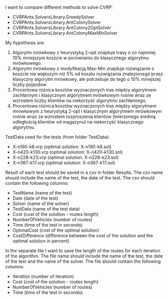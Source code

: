 I want to compare different methods to solve CVRP:

-   CVRPAnts.SolversLibrary.GreedySolver
-   CVRPAnts.SolversLibrary.AntColonySolver
-   CVRPAnts.SolversLibrary.AntColony2OptSolver
-   CVRPAnts.SolversLibrary.AntColonyMaxMinSolver

My hypothesis are:

1. Algorytm mrówkowy z heurystyką 2-opt znajduje trasy o co najmniej 10% mniejszym koszcie w
   porównaniu do klasycznego algorytmu mrówkowego.
2. Algorytm mrówkowy z modyfikacją Max-Min znajduje rozwiązanie o koszcie nie większym niż 5% od
   kosztu rozwiązania znalezionego przez klasyczny algorytm mrówkowy, ale potrzebuje do tego o 10%
   mniejszej liczby pojazdów.
3. Procentowa różnica kosztów wyznaczonych tras między algorytmem zachłannym i klasycznym
   algorytmem mrówkowym rośnie wraz ze wzrostem liczby klientów na niekorzyść algorytmu
   zachłannego.
4. Procentowa różnica kosztów wyznaczonych tras między algorytmem mrówkowym z heurystyką 2-opt i
   klasycznym algorytmem mrówkowym rośnie wraz ze wzrostem rozproszenia klientów (mierzonego
   średnią odległością klientów od magazynu) na niekorzyść klasycznego algorytmu.

TestData used for the tests (from folder TestData):

-   X-n190-k8.vrp (optimal solution: X-n190-k8.sol)
-   X-n420-k130.vrp (optimal solution: X-n420-k130.sol)
-   X-n228-k23.vrp (optimal solution: X-n228-k23.sol)
-   X-n367-k17.vrp (optimal solution: X-n367-k17.sol)

Result of each test should be saved in a csv in folder Results. The csv name should include the name of the test, the date of the test. The csv should contain the following columns:

-   TestName (name of the test)
-   Date (date of the test)
-   Solver (name of the solver)
-   TestData (name of the test data)
-   Cost (cost of the solution - routes length)
-   NumberOfVehicles (number of routes)
-   Time (time of the test in seconds)
-   OptimalCost (cost of the optimal solution)
-   CostDifference (difference between the cost of the solution and the optimal solution in percent)

In the separate file I want to save the length of the routes for each iteration of the algorithm. The file name should include the name of the test, the date of the test and the name of the solver. The file should contain the following columns:

-   Iteration (number of iteration)
-   Cost (cost of the solution - routes length)
-   NumberOfVehicles (number of routes)
-   Time (time of the test in seconds)
